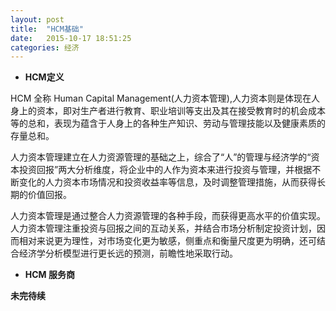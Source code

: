 ```yaml
---
layout: post
title:  "HCM基础"
date:   2015-10-17 18:51:25
categories: 经济
---
```

 
 
  *   **HCM定义**
  
HCM 全称 Human Capital Management(人力资本管理),人力资本则是体现在人身上的资本，即对生产者进行教育、职业培训等支出及其在接受教育时的机会成本等的总和，表现为蕴含于人身上的各种生产知识、劳动与管理技能以及健康素质的存量总和。
  
人力资本管理建立在人力资源管理的基础之上，综合了“人”的管理与经济学的“资本投资回报”两大分析维度，将企业中的人作为资本来进行投资与管理，并根据不断变化的人力资本市场情况和投资收益率等信息，及时调整管理措施，从而获得长期的价值回报。

人力资本管理是通过整合人力资源管理的各种手段，而获得更高水平的价值实现。人力资本管理注重投资与回报之间的互动关系，并结合市场分析制定投资计划，因而相对来说更为理性，对市场变化更为敏感，侧重点和衡量尺度更为明确，还可结合经济学分析模型进行更长远的预测，前瞻性地采取行动。


 *   **HCM 服务商**
 
 
 
**未完待续**
  
  
  
